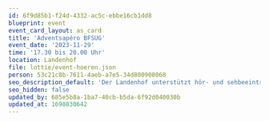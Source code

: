 ```yaml
---
id: 6f9d85b1-f24d-4332-ac5c-ebbe16cb1dd8
blueprint: event
event_card_layout: as_card
title: 'Adventsapéro BFSUG'
event_date: '2023-11-29'
time: '17.30 bis 20.00 Uhr'
location: Landenhof
file: lottie/event-hoeren.json
person: 53c21c8b-7611-4aeb-a7e5-34d800908068
seo_description_default: 'Der Landenhof unterstützt hör- und sehbeeinträchtigte Kinder & Jugendliche in ihrem selbstbestimmten Leben durch Förderung ihrer Fähigkeiten & Entwicklung'
seo_hidden: false
updated_by: 685e5b8a-1ba7-40cb-b5da-6f92d040030b
updated_at: 1698830642
---
```

